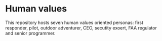 # Human values

This repository hosts seven human values oriented personas: first responder, pilot, outdoor adventurer, CEO, secutity exoert, FAA regulator and senior programmer. 
